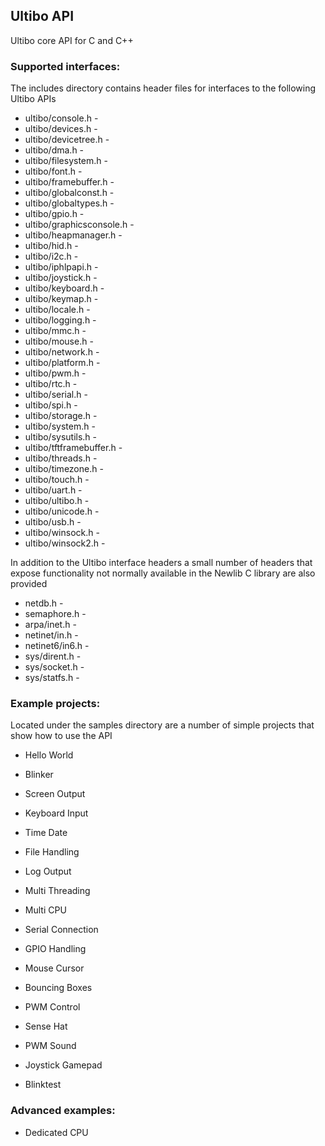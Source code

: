 ## Ultibo API

Ultibo core API for C and C++

### Supported interfaces:

The includes directory contains header files for interfaces to the following Ultibo APIs

* ultibo/console.h - 
* ultibo/devices.h - 
* ultibo/devicetree.h - 
* ultibo/dma.h - 
* ultibo/filesystem.h - 
* ultibo/font.h - 
* ultibo/framebuffer.h - 
* ultibo/globalconst.h - 
* ultibo/globaltypes.h - 
* ultibo/gpio.h - 
* ultibo/graphicsconsole.h - 
* ultibo/heapmanager.h - 
* ultibo/hid.h - 
* ultibo/i2c.h - 
* ultibo/iphlpapi.h - 
* ultibo/joystick.h - 
* ultibo/keyboard.h - 
* ultibo/keymap.h - 
* ultibo/locale.h - 
* ultibo/logging.h - 
* ultibo/mmc.h - 
* ultibo/mouse.h - 
* ultibo/network.h - 
* ultibo/platform.h - 
* ultibo/pwm.h - 
* ultibo/rtc.h - 
* ultibo/serial.h - 
* ultibo/spi.h - 
* ultibo/storage.h - 
* ultibo/system.h - 
* ultibo/sysutils.h - 
* ultibo/tftframebuffer.h - 
* ultibo/threads.h - 
* ultibo/timezone.h - 
* ultibo/touch.h - 
* ultibo/uart.h - 
* ultibo/ultibo.h - 
* ultibo/unicode.h - 
* ultibo/usb.h - 
* ultibo/winsock.h - 
* ultibo/winsock2.h - 

In addition to the Ultibo interface headers a small number of headers that expose functionality not normally available in the Newlib C library are also provided

* netdb.h - 
* semaphore.h -
* arpa/inet.h - 
* netinet/in.h - 
* netinet6/in6.h - 
* sys/dirent.h - 
* sys/socket.h - 
* sys/statfs.h - 

### Example projects:

Located under the samples directory are a number of simple projects that show how to use the API

* Hello World
* Blinker
* Screen Output
* Keyboard Input
* Time Date
* File Handling
* Log Output
* Multi Threading
* Multi CPU
* Serial Connection
* GPIO Handling
* Mouse Cursor
* Bouncing Boxes
* PWM Control
* Sense Hat
* PWM Sound
* Joystick Gamepad

* Blinktest

### Advanced examples:

* Dedicated CPU
